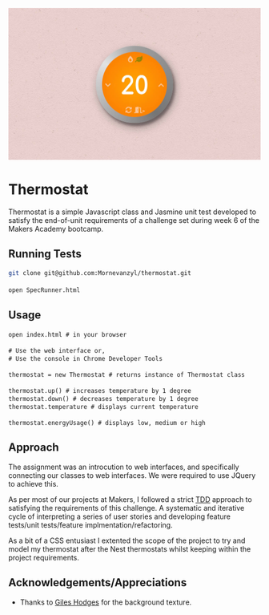 ![Thermostat](https://github.com/Mornevanzyl/thermostat/blob/main/images/thermostat.jpg?raw=true)

# Thermostat

Thermostat is a simple Javascript class and Jasmine unit test developed to satisfy the end-of-unit requirements of a challenge set during week 6 of the Makers Academy bootcamp.

## Running Tests

```bash
git clone git@github.com:Mornevanzyl/thermostat.git

open SpecRunner.html
```

## Usage

```JS
open index.html # in your browser

# Use the web interface or,
# Use the console in Chrome Developer Tools

thermostat = new Thermostat # returns instance of Thermostat class

thermostat.up() # increases temperature by 1 degree
thermostat.down() # decreases temperature by 1 degree
thermostat.temperature # displays current temperature

thermostat.energyUsage() # displays low, medium or high
```

## Approach

The assignment was an introcution to web interfaces, and specifically connecting our classes to web interfaces. We were required to use JQuery to achieve this.

As per most of our projects at Makers, I followed a strict [TDD](https://bit.ly/3q65B8q) approach to satisfying the requirements of this challenge. A systematic and iterative cycle of interpreting a series of user stories and developing feature tests/unit tests/feature implmentation/refactoring.

As a bit of a CSS entusiast I extented the scope of the project to try and model my thermostat after the Nest thermostats whilst keeping within the project requirements.

## Acknowledgements/Appreciations

- Thanks to [Giles Hodges](https://seamless-pixels.blogspot.com) for the background texture.
